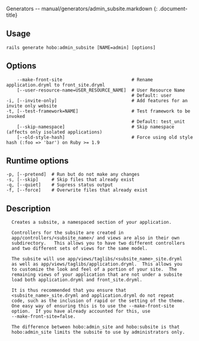 Generators -- manual/generators/admin\_subsite.markdown
{: .document-title}


## Usage

    

    rails generate hobo:admin_subsite [NAME=admin] [options]


## Options

    

        --make-front-site                          # Rename application.dryml to front_site.dryml
        [--user-resource-name=USER_RESOURCE_NAME]  # User Resource Name
                                                   # Default: user
    -i, [--invite-only]                            # Add features for an invite only website
    -t, [--test-framework=NAME]                    # Test framework to be invoked
                                                   # Default: test_unit
        [--skip-namespace]                         # Skip namespace (affects only isolated applications)
        [--old-style-hash]                         # Force using old style hash (:foo => 'bar') on Ruby >= 1.9


## Runtime options

    

    -p, [--pretend]  # Run but do not make any changes
    -s, [--skip]     # Skip files that already exist
    -q, [--quiet]    # Supress status output
    -f, [--force]    # Overwrite files that already exist


## Description

    


      Creates a subsite, a namespaced section of your application.

      Controllers for the subsite are created in
      app/controllers/<subsite_name>/ and views are also in their own
      subdirectory.   This allows you to have two different controllers
      and two different sets of views for the same model.

      The subsite will use app/views/taglibs/<subsite_name>_site.dryml
      as well as app/views/taglibs/application.dryml.  This allows you
      to customize the look and feel of a portion of your site.  The
      remaining views of your application that are not under a subsite
      load both application.dryml and front_site.dryml.

      It is thus recommended that you ensure that
      <subsite_name>_site.dryml and application.dryml do not repeat
      code, such as the inclusion of rapid or the setting of the theme.
      One easy way of ensuring this is to use the --make-front-site
      option.  If you have already accounted for this, use
      --make-front-site=false.

      The difference between hobo:admin_site and hobo:subsite is that
      hobo:admin_site limits the subsite to use by administrators only.

